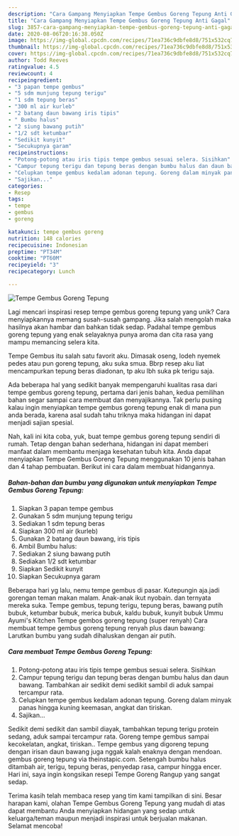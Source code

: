 ```yaml
---
description: "Cara Gampang Menyiapkan Tempe Gembus Goreng Tepung Anti Gagal"
title: "Cara Gampang Menyiapkan Tempe Gembus Goreng Tepung Anti Gagal"
slug: 3857-cara-gampang-menyiapkan-tempe-gembus-goreng-tepung-anti-gagal
date: 2020-08-06T20:16:38.050Z
image: https://img-global.cpcdn.com/recipes/71ea736c9dbfe8d8/751x532cq70/tempe-gembus-goreng-tepung-foto-resep-utama.jpg
thumbnail: https://img-global.cpcdn.com/recipes/71ea736c9dbfe8d8/751x532cq70/tempe-gembus-goreng-tepung-foto-resep-utama.jpg
cover: https://img-global.cpcdn.com/recipes/71ea736c9dbfe8d8/751x532cq70/tempe-gembus-goreng-tepung-foto-resep-utama.jpg
author: Todd Reeves
ratingvalue: 4.5
reviewcount: 4
recipeingredient:
- "3 papan tempe gembus"
- "5 sdm munjung tepung terigu"
- "1 sdm tepung beras"
- "300 ml air kurleb"
- "2 batang daun bawang iris tipis"
- " Bumbu halus"
- "2 siung bawang putih"
- "1/2 sdt ketumbar"
- "Sedikit kunyit"
- "Secukupnya garam"
recipeinstructions:
- "Potong-potong atau iris tipis tempe gembus sesuai selera. Sisihkan"
- "Campur tepung terigu dan tepung beras dengan bumbu halus dan daun bawang. Tambahkan air sedikit demi sedikit sambil di aduk sampai tercampur rata."
- "Celupkan tempe gembus kedalam adonan tepung. Goreng dalam minyak panas hingga kuning keemasan, angkat dan tiriskan."
- "Sajikan..."
categories:
- Resep
tags:
- tempe
- gembus
- goreng

katakunci: tempe gembus goreng 
nutrition: 148 calories
recipecuisine: Indonesian
preptime: "PT34M"
cooktime: "PT60M"
recipeyield: "3"
recipecategory: Lunch

---
```



![Tempe Gembus Goreng Tepung](https://img-global.cpcdn.com/recipes/71ea736c9dbfe8d8/751x532cq70/tempe-gembus-goreng-tepung-foto-resep-utama.jpg)

Lagi mencari inspirasi resep tempe gembus goreng tepung yang unik? Cara menyiapkannya memang susah-susah gampang. Jika salah mengolah maka hasilnya akan hambar dan bahkan tidak sedap. Padahal tempe gembus goreng tepung yang enak selayaknya punya aroma dan cita rasa yang mampu memancing selera kita.

Tempe Gembus itu salah satu favorit aku. Dimasak oseng, lodeh nyemek pedes atau pun goreng tepung, aku suka smua. Bbrp resep aku liat mencampurkan tepung beras diadonan, tp aku lbh suka pk terigu saja.

Ada beberapa hal yang sedikit banyak mempengaruhi kualitas rasa dari tempe gembus goreng tepung, pertama dari jenis bahan, kedua pemilihan bahan segar sampai cara membuat dan menyajikannya. Tak perlu pusing kalau ingin menyiapkan tempe gembus goreng tepung enak di mana pun anda berada, karena asal sudah tahu triknya maka hidangan ini dapat menjadi sajian spesial.


Nah, kali ini kita coba, yuk, buat tempe gembus goreng tepung sendiri di rumah. Tetap dengan bahan sederhana, hidangan ini dapat memberi manfaat dalam membantu menjaga kesehatan tubuh kita. Anda dapat menyiapkan Tempe Gembus Goreng Tepung menggunakan 10 jenis bahan dan 4 tahap pembuatan. Berikut ini cara dalam membuat hidangannya.

<!--inarticleads1-->

##### Bahan-bahan dan bumbu yang digunakan untuk menyiapkan Tempe Gembus Goreng Tepung:

1. Siapkan 3 papan tempe gembus
1. Gunakan 5 sdm munjung tepung terigu
1. Sediakan 1 sdm tepung beras
1. Siapkan 300 ml air (kurleb)
1. Gunakan 2 batang daun bawang, iris tipis
1. Ambil  Bumbu halus:
1. Sediakan 2 siung bawang putih
1. Sediakan 1/2 sdt ketumbar
1. Siapkan Sedikit kunyit
1. Siapkan Secukupnya garam


Beberapa hari yg lalu, nemu tempe gembus di pasar. Kutepungin aja.jadi gorengan teman makan malam. Anak-anak ikut nyobain. dan ternyata mereka suka. Tempe gembus, tepung terigu, tepung beras, bawang putih bubuk, ketumbar bubuk, merica bubuk, kaldu bubuk, kunyit bubuk Ummu Ayumi&#39;s Kitchen Tempe gembos goreng tepung (super renyah) Cara membuat tempe gembus goreng tepung renyah plus daun bawang: Larutkan bumbu yang sudah dihaluskan dengan air putih. 

<!--inarticleads2-->

##### Cara membuat Tempe Gembus Goreng Tepung:

1. Potong-potong atau iris tipis tempe gembus sesuai selera. Sisihkan
1. Campur tepung terigu dan tepung beras dengan bumbu halus dan daun bawang. Tambahkan air sedikit demi sedikit sambil di aduk sampai tercampur rata.
1. Celupkan tempe gembus kedalam adonan tepung. Goreng dalam minyak panas hingga kuning keemasan, angkat dan tiriskan.
1. Sajikan...


Sedikit demi sedikit dan sambil diayak, tambahkan tepung terigu protein sedang, aduk sampai tercampur rata. Goreng tempe gembus sampai kecokelatan, angkat, tiriskan.. Tempe gembus yang digoreng tepung dengan irisan daun bawang juga nggak kalah enaknya dengan mendoan. gembus goreng tepung via theinstapic.com. Setengah bumbu halus ditambah air, terigu, tepung beras, penyedap rasa, campur hingga encer. Hari ini, saya ingin kongsikan resepi Tempe Goreng Rangup yang sangat sedap. 

Terima kasih telah membaca resep yang tim kami tampilkan di sini. Besar harapan kami, olahan Tempe Gembus Goreng Tepung yang mudah di atas dapat membantu Anda menyiapkan hidangan yang sedap untuk keluarga/teman maupun menjadi inspirasi untuk berjualan makanan. Selamat mencoba!
